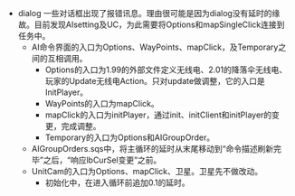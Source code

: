 + dialog
  一些对话框出现了报错讯息。理由很可能是因为dialog没有延时的缘故。目前发现AIsetting及UC，为此需要将Options和mapSingleClick连接到任务中。
	+ AI命令界面的入口为Options、WayPoints、mapClick，及Temporary之间的互相调用。
		+ Options的入口为1.99的外部文件定义无线电、2.01的降落伞无线电、玩家的Update无线电Action。只对update做调整，它的入口是InitPlayer。
		+ WayPoints的入口为mapClick。
		+ mapClick的入口为initPlayer，通过init、initClient和initPlayer的变更，完成调整。
		+ Temporary的入口为Options和AIGroupOrder。
	+ AIGroupOrders.sqs中，将主循环的延时从末尾移动到“命令描述刷新完毕”之后，“响应lbCurSel变更”之前。
	+ UnitCam的入口为Options、mapClick、卫星。卫星先不做改动。
		+ 初始化中，在进入循环前追加0.1的延时。